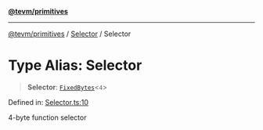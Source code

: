 [**@tevm/primitives**](../../../README.md)

***

[@tevm/primitives](../../../globals.md) / [Selector](../README.md) / Selector

# Type Alias: Selector

> **Selector**: [`FixedBytes`](../../FixedBytes/type-aliases/FixedBytes.md)\<`4`\>

Defined in: [Selector.ts:10](https://github.com/evmts/tevm-monorepo/blob/main/packages/primitives/src/Selector.ts#L10)

4-byte function selector
